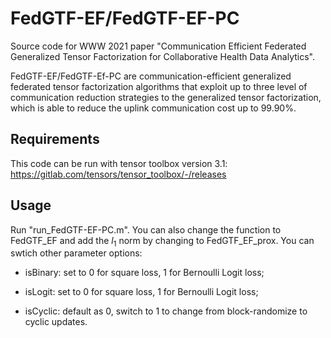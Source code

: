 # FedGTF-EF/FedGTF-EF-PC

Source code for WWW 2021 paper "Communication Efficient Federated Generalized Tensor Factorization for Collaborative Health Data Analytics".

FedGTF-EF/FedGTF-Ef-PC are communication-efficient generalized federated tensor factorization algorithms that exploit up to three level of communication reduction strategies to the generalized tensor factorization, which is able to reduce the uplink communication cost up to 99.90%.

## Requirements

This code can be run with tensor toolbox version 3.1: https://gitlab.com/tensors/tensor_toolbox/-/releases

## Usage

Run "run_FedGTF-EF-PC.m". You can also change the function to FedGTF_EF and add the $l_1$ norm by changing to FedGTF_EF_prox.
You can swtich other parameter options:
- isBinary: set to 0 for square loss, 1 for Bernoulli Logit loss;

- isLogit: set to 0 for square loss, 1 for Bernoulli Logit loss;

- isCyclic: default as 0, switch to 1 to change from block-randomize to cyclic updates.
